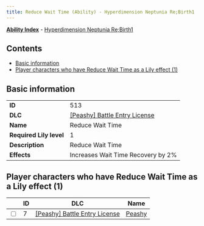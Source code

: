 ```yaml
---
title: Reduce Wait Time (Ability) - Hyperdimension Neptunia Re;Birth1
---
```


[**Ability Index**](/neptunia/rb1/ability/index.html) - [Hyperdimension Neptunia Re;Birth1](/neptunia/rb1)

## Contents

- [Basic information](#basic-information)
- [Player characters who have Reduce Wait Time as a Lily effect (1)](#player-characters-who-have-reduce-wait-time-as-a-lily-effect-1)

## Basic information

|   |   |
| -- | -- |
| **ID** | 513
**DLC** | [[Peashy] Battle Entry License](/neptunia/rb1/dlc/8-peashy.html)
**Name** | Reduce Wait Time
**Required Lily level** | 1
**Description** | Reduce Wait Time
**Effects** | Increases Wait Time Recovery by 2% |


## Player characters who have Reduce Wait Time as a Lily effect (1)

|    | ID | DLC | Name |
| -- | -- | --- | ---- |
| <input type="checkbox" id="rb1-player-8-7" class="trackbox" /> | 7 | [[Peashy] Battle Entry License](/neptunia/rb1/dlc/8-peashy.html) | [Peashy](/neptunia/rb1/player/8-7-peashy.html) |
